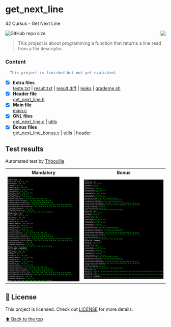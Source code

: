 # get_next_line
42 Cursus - Get Next Line

<img src="https://game.42sp.org.br/static/assets/achievements/get_next_linen.png" align="right">

![GitHub repo size](https://img.shields.io/github/repo-size/iuricode/README-template?style=for-the-badge)

> This project is about programming a function that returns a line read from a file descriptor.

### Content
```diff
- This project is finished but not yet evaluated.
```
- [x] **Extra files**<br />
[teste.txt](teste.txt)
| [result.txt](result.txt)
| [result.diff](result.diff)
| [leaks](leaks)
| [grademe.sh](grademe.sh)
- [x] **Header file**<br />
 [get_next_line.h](get_next_line.h)
- [x] **Main file**<br />
[main.c](main.c)
- [x] **GNL files**<br>
[get_next_line.c](get_next_line.c)
| [utils](get_next_line_utils.c)
- [x] **Bonus files**<br />
[get_next_line_bonus.c](get_next_line_bonus.c)
| [utils](get_next_line_utils_bonus.c)
| [header](get_next_line_bonus.h)

## Test results

Automated test by [Tripouille](https://github.com/Tripouille)<br />
<table>
 <tr>
  <th>Mandatory</th>
  <th>Bonus</th>
 </tr>
 <tr>
  <td><img src="mandatory_tests.png"></td>
  <td><img src="bonus_tests.png"></td>
 </tr>
</table>

## 📝 License

This project is licensed. Check out [LICENSE](LICENSE) for more details.

[⬆ Back to the top](#get_next_line)<br>
